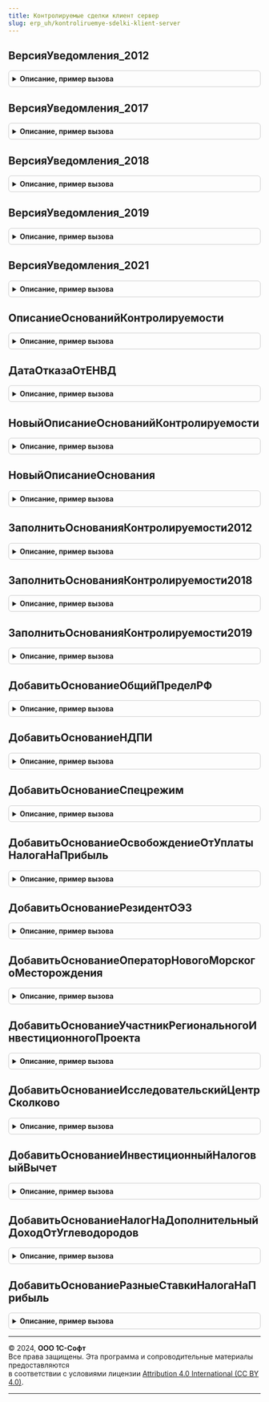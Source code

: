 ```yaml
---
title: Контролируемые сделки клиент сервер
slug: erp_uh/kontroliruemye-sdelki-klient-server
---
```



## ВерсияУведомления_2012
<details style="margin: 1em 0; padding: 0.5em; border: 1px solid #ccc; border-radius: 6px;">

<summary style="font-weight: bold; cursor: pointer;">Описание, пример вызова</summary>

```bsl

Функция ВерсияУведомления_2012() Экспорт
```

Пример вызова
```bsl
Результат = КонтролируемыеСделкиКлиентСервер.ВерсияУведомления_2012() 
```
</details>

## ВерсияУведомления_2017
<details style="margin: 1em 0; padding: 0.5em; border: 1px solid #ccc; border-radius: 6px;">

<summary style="font-weight: bold; cursor: pointer;">Описание, пример вызова</summary>

```bsl

Функция ВерсияУведомления_2017() Экспорт
```

Пример вызова
```bsl
Результат = КонтролируемыеСделкиКлиентСервер.ВерсияУведомления_2017() 
```
</details>

## ВерсияУведомления_2018
<details style="margin: 1em 0; padding: 0.5em; border: 1px solid #ccc; border-radius: 6px;">

<summary style="font-weight: bold; cursor: pointer;">Описание, пример вызова</summary>

```bsl

Функция ВерсияУведомления_2018() Экспорт
```

Пример вызова
```bsl
Результат = КонтролируемыеСделкиКлиентСервер.ВерсияУведомления_2018() 
```
</details>

## ВерсияУведомления_2019
<details style="margin: 1em 0; padding: 0.5em; border: 1px solid #ccc; border-radius: 6px;">

<summary style="font-weight: bold; cursor: pointer;">Описание, пример вызова</summary>

```bsl

Функция ВерсияУведомления_2019() Экспорт
```

Пример вызова
```bsl
Результат = КонтролируемыеСделкиКлиентСервер.ВерсияУведомления_2019() 
```
</details>

## ВерсияУведомления_2021
<details style="margin: 1em 0; padding: 0.5em; border: 1px solid #ccc; border-radius: 6px;">

<summary style="font-weight: bold; cursor: pointer;">Описание, пример вызова</summary>

```bsl

Функция ВерсияУведомления_2021() Экспорт
```

Пример вызова
```bsl
Результат = КонтролируемыеСделкиКлиентСервер.ВерсияУведомления_2021() 
```
</details>

## ОписаниеОснованийКонтролируемости
<details style="margin: 1em 0; padding: 0.5em; border: 1px solid #ccc; border-radius: 6px;">

<summary style="font-weight: bold; cursor: pointer;">Описание, пример вызова</summary>

```bsl

Функция ОписаниеОснованийКонтролируемости(ВерсияУведомления) Экспорт
```

Пример вызова
```bsl
Результат = КонтролируемыеСделкиКлиентСервер.ОписаниеОснованийКонтролируемости(ВерсияУведомления) 
```
</details>

## ДатаОтказаОтЕНВД
<details style="margin: 1em 0; padding: 0.5em; border: 1px solid #ccc; border-radius: 6px;">

<summary style="font-weight: bold; cursor: pointer;">Описание, пример вызова</summary>

```bsl

// Возвращает дату начала отмены режима ЕНВД
// Возвращаемое значение:
//	Дата - дата, с которой ЕНВД отменен.
Функция ДатаОтказаОтЕНВД() Экспорт
```

Пример вызова
```bsl
Результат = КонтролируемыеСделкиКлиентСервер.ДатаОтказаОтЕНВД() 
```
</details>

## НовыйОписаниеОснованийКонтролируемости
<details style="margin: 1em 0; padding: 0.5em; border: 1px solid #ccc; border-radius: 6px;">

<summary style="font-weight: bold; cursor: pointer;">Описание, пример вызова</summary>

```bsl

Функция НовыйОписаниеОснованийКонтролируемости() Экспорт
```

Пример вызова
```bsl
Результат = КонтролируемыеСделкиКлиентСервер.НовыйОписаниеОснованийКонтролируемости());
```
</details>

## НовыйОписаниеОснования
<details style="margin: 1em 0; padding: 0.5em; border: 1px solid #ccc; border-radius: 6px;">

<summary style="font-weight: bold; cursor: pointer;">Описание, пример вызова</summary>

```bsl

Функция НовыйОписаниеОснования() Экспорт
```

Пример вызова
```bsl
Результат = КонтролируемыеСделкиКлиентСервер.НовыйОписаниеОснования());
```
</details>

## ЗаполнитьОснованияКонтролируемости2012
<details style="margin: 1em 0; padding: 0.5em; border: 1px solid #ccc; border-radius: 6px;">

<summary style="font-weight: bold; cursor: pointer;">Описание, пример вызова</summary>

```bsl

Функция ЗаполнитьОснованияКонтролируемости2012(Описание) Экспорт
```

Пример вызова
```bsl
Результат = КонтролируемыеСделкиКлиентСервер.ЗаполнитьОснованияКонтролируемости2012(Описание));
```
</details>

## ЗаполнитьОснованияКонтролируемости2018
<details style="margin: 1em 0; padding: 0.5em; border: 1px solid #ccc; border-radius: 6px;">

<summary style="font-weight: bold; cursor: pointer;">Описание, пример вызова</summary>

```bsl

Функция ЗаполнитьОснованияКонтролируемости2018(Описание) Экспорт
```

Пример вызова
```bsl
Результат = КонтролируемыеСделкиКлиентСервер.ЗаполнитьОснованияКонтролируемости2018(Описание));
```
</details>

## ЗаполнитьОснованияКонтролируемости2019
<details style="margin: 1em 0; padding: 0.5em; border: 1px solid #ccc; border-radius: 6px;">

<summary style="font-weight: bold; cursor: pointer;">Описание, пример вызова</summary>

```bsl

Функция ЗаполнитьОснованияКонтролируемости2019(Описание) Экспорт
```

Пример вызова
```bsl
Результат = КонтролируемыеСделкиКлиентСервер.ЗаполнитьОснованияКонтролируемости2019(Описание));
```
</details>

## ДобавитьОснованиеОбщийПределРФ
<details style="margin: 1em 0; padding: 0.5em; border: 1px solid #ccc; border-radius: 6px;">

<summary style="font-weight: bold; cursor: pointer;">Описание, пример вызова</summary>

```bsl

Процедура ДобавитьОснованиеОбщийПределРФ(Описание, НомерПункта) Экспорт
```

Пример вызова
```bsl
КонтролируемыеСделкиКлиентСервер.ДобавитьОснованиеОбщийПределРФ(Описание, НомерПункта));
```
</details>

## ДобавитьОснованиеНДПИ
<details style="margin: 1em 0; padding: 0.5em; border: 1px solid #ccc; border-radius: 6px;">

<summary style="font-weight: bold; cursor: pointer;">Описание, пример вызова</summary>

```bsl

Процедура ДобавитьОснованиеНДПИ(Описание, НомерПункта) Экспорт
```

Пример вызова
```bsl
КонтролируемыеСделкиКлиентСервер.ДобавитьОснованиеНДПИ(Описание, НомерПункта));
```
</details>

## ДобавитьОснованиеСпецрежим
<details style="margin: 1em 0; padding: 0.5em; border: 1px solid #ccc; border-radius: 6px;">

<summary style="font-weight: bold; cursor: pointer;">Описание, пример вызова</summary>

```bsl

Процедура ДобавитьОснованиеСпецрежим(Описание, НомерПункта) Экспорт
```

Пример вызова
```bsl
КонтролируемыеСделкиКлиентСервер.ДобавитьОснованиеСпецрежим(Описание, НомерПункта));
```
</details>

## ДобавитьОснованиеОсвобождениеОтУплатыНалогаНаПрибыль
<details style="margin: 1em 0; padding: 0.5em; border: 1px solid #ccc; border-radius: 6px;">

<summary style="font-weight: bold; cursor: pointer;">Описание, пример вызова</summary>

```bsl

Процедура ДобавитьОснованиеОсвобождениеОтУплатыНалогаНаПрибыль(Описание, НомерПункта) Экспорт
```

Пример вызова
```bsl
КонтролируемыеСделкиКлиентСервер.ДобавитьОснованиеОсвобождениеОтУплатыНалогаНаПрибыль(Описание, НомерПункта));
```
</details>

## ДобавитьОснованиеРезидентОЭЗ
<details style="margin: 1em 0; padding: 0.5em; border: 1px solid #ccc; border-radius: 6px;">

<summary style="font-weight: bold; cursor: pointer;">Описание, пример вызова</summary>

```bsl

Процедура ДобавитьОснованиеРезидентОЭЗ(Описание, НомерПункта) Экспорт
```

Пример вызова
```bsl
КонтролируемыеСделкиКлиентСервер.ДобавитьОснованиеРезидентОЭЗ(Описание, НомерПункта));
```
</details>

## ДобавитьОснованиеОператорНовогоМорскогоМесторождения
<details style="margin: 1em 0; padding: 0.5em; border: 1px solid #ccc; border-radius: 6px;">

<summary style="font-weight: bold; cursor: pointer;">Описание, пример вызова</summary>

```bsl

Процедура ДобавитьОснованиеОператорНовогоМорскогоМесторождения(Описание, НомерПункта) Экспорт
```

Пример вызова
```bsl
КонтролируемыеСделкиКлиентСервер.ДобавитьОснованиеОператорНовогоМорскогоМесторождения(Описание, НомерПункта));
```
</details>

## ДобавитьОснованиеУчастникРегиональногоИнвестиционногоПроекта
<details style="margin: 1em 0; padding: 0.5em; border: 1px solid #ccc; border-radius: 6px;">

<summary style="font-weight: bold; cursor: pointer;">Описание, пример вызова</summary>

```bsl

Процедура ДобавитьОснованиеУчастникРегиональногоИнвестиционногоПроекта(Описание, НомерПункта) Экспорт
```

Пример вызова
```bsl
КонтролируемыеСделкиКлиентСервер.ДобавитьОснованиеУчастникРегиональногоИнвестиционногоПроекта(Описание, НомерПункта));
```
</details>

## ДобавитьОснованиеИсследовательскийЦентрСколково
<details style="margin: 1em 0; padding: 0.5em; border: 1px solid #ccc; border-radius: 6px;">

<summary style="font-weight: bold; cursor: pointer;">Описание, пример вызова</summary>

```bsl

Процедура ДобавитьОснованиеИсследовательскийЦентрСколково(Описание, НомерПункта) Экспорт
```

Пример вызова
```bsl
КонтролируемыеСделкиКлиентСервер.ДобавитьОснованиеИсследовательскийЦентрСколково(Описание, НомерПункта));
```
</details>

## ДобавитьОснованиеИнвестиционныйНалоговыйВычет
<details style="margin: 1em 0; padding: 0.5em; border: 1px solid #ccc; border-radius: 6px;">

<summary style="font-weight: bold; cursor: pointer;">Описание, пример вызова</summary>

```bsl

Процедура ДобавитьОснованиеИнвестиционныйНалоговыйВычет(Описание, НомерПункта) Экспорт
```

Пример вызова
```bsl
КонтролируемыеСделкиКлиентСервер.ДобавитьОснованиеИнвестиционныйНалоговыйВычет(Описание, НомерПункта));
```
</details>

## ДобавитьОснованиеНалогНаДополнительныйДоходОтУглеводородов
<details style="margin: 1em 0; padding: 0.5em; border: 1px solid #ccc; border-radius: 6px;">

<summary style="font-weight: bold; cursor: pointer;">Описание, пример вызова</summary>

```bsl

Процедура ДобавитьОснованиеНалогНаДополнительныйДоходОтУглеводородов(Описание, НомерПункта) Экспорт
```

Пример вызова
```bsl
КонтролируемыеСделкиКлиентСервер.ДобавитьОснованиеНалогНаДополнительныйДоходОтУглеводородов(Описание, НомерПункта));
```
</details>

## ДобавитьОснованиеРазныеСтавкиНалогаНаПрибыль
<details style="margin: 1em 0; padding: 0.5em; border: 1px solid #ccc; border-radius: 6px;">

<summary style="font-weight: bold; cursor: pointer;">Описание, пример вызова</summary>

```bsl

Процедура ДобавитьОснованиеРазныеСтавкиНалогаНаПрибыль(Описание, НомерПункта) Экспорт
```

Пример вызова
```bsl
КонтролируемыеСделкиКлиентСервер.ДобавитьОснованиеРазныеСтавкиНалогаНаПрибыль(Описание, НомерПункта));
```
</details>

---

© 2024, **ООО 1С-Софт**  
Все права защищены. Эта программа и сопроводительные материалы предоставляются  
в соответствии с условиями лицензии [Attribution 4.0 International (CC BY 4.0)](https://creativecommons.org/licenses/by/4.0/legalcode).

---
